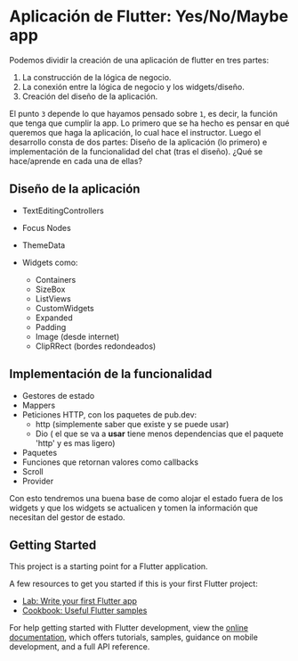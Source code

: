 # Aplicación de Flutter: Yes/No/Maybe app

Podemos dividir la creación de una aplicación de flutter en tres partes:

1. La construcción de la lógica de negocio.
2. La conexión entre la lógica de negocio y los widgets/diseño.
3. Creación del diseño de la aplicación.

El punto `3` depende lo que hayamos pensado sobre `1`, es decir, la función que tenga que cumplir la app. Lo primero que se ha hecho
es pensar en qué queremos que haga la aplicación, lo cual hace el instructor. Luego el desarrollo consta de dos partes: Diseño de la aplicación (lo primero) e implementación de la funcionalidad del chat (tras el diseño). ¿Qué se hace/aprende en cada una de ellas?

## Diseño de la aplicación

- TextEditingControllers

- Focus Nodes

- ThemeData

- Widgets como:

  - Containers
  - SizeBox
  - ListViews
  - CustomWidgets
  - Expanded
  - Padding
  - Image (desde internet)
  - ClipRRect (bordes redondeados)

## Implementación de la funcionalidad

- Gestores de estado
- Mappers
- Peticiones HTTP, con los paquetes de pub.dev:
  - http (simplemente saber que existe y se puede usar)
  - Dio ( el que se va a **usar** tiene menos dependencias que el paquete 'http' y es mas ligero)
- Paquetes
- Funciones que retornan valores como callbacks
- Scroll
- Provider

Con esto tendremos una buena base de como alojar el estado fuera de los widgets y que los widgets se actualicen y tomen la información que necesitan del gestor de estado.

## Getting Started

This project is a starting point for a Flutter application.

A few resources to get you started if this is your first Flutter project:

- [Lab: Write your first Flutter app](https://docs.flutter.dev/get-started/codelab)
- [Cookbook: Useful Flutter samples](https://docs.flutter.dev/cookbook)

For help getting started with Flutter development, view the
[online documentation](https://docs.flutter.dev/), which offers tutorials,
samples, guidance on mobile development, and a full API reference.
